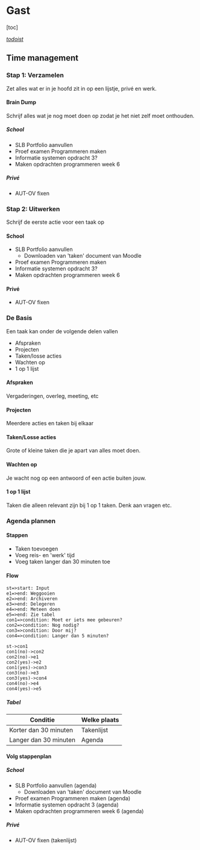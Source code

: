 # Gast

[toc]

_[todoist](https://todoist.com/nl)_

## Time management

### Stap 1: Verzamelen

Zet alles wat er in je hoofd zit in op een lijstje, privé en werk.

#### Brain Dump

Schrijf alles wat je nog moet doen op zodat je het niet zelf moet onthouden.

##### School

* SLB Portfolio aanvullen
* Proef examen Programmeren maken
* Informatie systemen opdracht 3?
* Maken opdrachten programmeren week 6

##### Privé

* AUT-OV fixen

### Stap 2: Uitwerken
Schrijf de eerste actie voor een taak op

#### School

* SLB Portfolio aanvullen
  * Downloaden van 'taken' document van Moodle
* Proef examen Programmeren maken
* Informatie systemen opdracht 3?
* Maken opdrachten programmeren week 6

#### Privé

* AUT-OV fixen

### De Basis

Een taak kan onder de volgende delen vallen

* Afspraken
* Projecten
* Taken/losse acties
* Wachten op
* 1 op 1 lijst

#### Afspraken

Vergaderingen, overleg, meeting, etc

#### Projecten

Meerdere acties en taken bij elkaar

#### Taken/Losse acties

Grote of kleine taken die je apart van alles moet doen.

#### Wachten op

Je wacht nog op een antwoord of een actie buiten jouw.

#### 1 op 1 lijst

Taken die alleen relevant zijn bij 1 op 1 taken. Denk aan vragen etc.

### Agenda plannen

#### Stappen

* Taken toevoegen
* Voeg reis- en 'werk' tijd
* Voeg taken langer dan 30 minuten toe

#### Flow

```flow
st=>start: Input
e1=>end: Weggooien
e2=>end: Archiveren
e3=>end: Delegeren
e4=>end: Meteen doen
e5=>end: Zie tabel
con1=>condition: Moet er iets mee gebeuren?
con2=>condition: Nog nodig?
con3=>condition: Door mij?
con4=>condition: Langer dan 5 minuten?

st->con1
con1(no)->con2
con2(no)->e1
con2(yes)->e2
con1(yes)->con3
con3(no)->e3
con3(yes)->con4
con4(no)->e4
con4(yes)->e5
```

##### Tabel

| Conditie              | Welke plaats |
| --------------------- | ------------ |
| Korter dan 30 minuten | Takenlijst   |
| Langer dan 30 minuten | Agenda       |

#### Volg stappenplan

##### School

* SLB Portfolio aanvullen (agenda)
  * Downloaden van 'taken' document van Moodle
* Proef examen Programmeren maken (agenda)
* Informatie systemen opdracht 3 (agenda)
* Maken opdrachten programmeren week 6 (agenda)

##### Privé

* AUT-OV fixen (takenlijst)